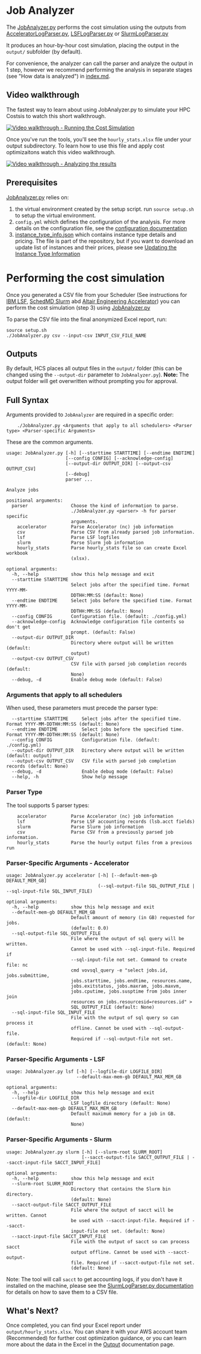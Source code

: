 # Job Analyzer

The [JobAnalyzer.py](https://github.com/aws-samples/hpc-cost-simulator/blob/main/JobAnalyzer.py) performs the cost simulation using the outputs from
[AcceleratorLogParser.py](https://github.com/aws-samples/hpc-cost-simulator/blob/main/AcceleratorLogParser.py),
[LSFLogParser.py](https://github.com/aws-samples/hpc-cost-simulator/blob/main/LSFLogParser.py) or
[SlurmLogParser.py](https://github.com/aws-samples/hpc-cost-simulator/blob/main/SlurmLogParser.py)

It produces an hour-by-hour cost simulation, placing the output in the `output/` subfolder (by default).

For convenience, the analyzer can call the parser and analyze the output in 1 step, however we recommend performing the analysis in separate stages (see "How data is analyzed") in [index.md](index.md).


## Video walkthrough
The fastest way to learn about using JobAnalyzer.py to simulate your HPC Costsis to watch this short walkthrough.

[![Video walkthrough - Running the Cost Simulation](https://img.youtube.com/vi/mzE382N0v9A/0.jpg)](http://www.youtube.com/watch?v=mzE382N0v9A "HPC Cost Simulator - Running the cost simulation")


Once you've run the tools, you'll see the `hourly_stats.xlsx` file under your output subdirectory. To learn how to use this file and apply cost optimizaitons watch this video walkthrough.

[![Video walkthrough - Analyzing the results ](https://img.youtube.com/vi/CMp7pjxxkDA/0.jpg)](http://www.youtube.com/watch?v=CMp7pjxxkDA "HPC Cost Simulator - Analyzing the results ")


## Prerequisites

[JobAnalyzer.py](https://github.com/aws-samples/hpc-cost-simulator/blob/main/JobAnalyzer.py) relies on:

1. the virtual environment created by the setup script. run `source setup.sh` to setup the virtual environment.
2. `config.yml` which defines the configuration of the analysis.
For more details on the configuration file, see the [configuration documentation](config.md)
3. [instance_type_info.json](https://github.com/aws-samples/hpc-cost-simulator/blob/main/instance_type_info.json) which contains instance type details and pricing.
The file is part of the repository, but if you want to download an update list of instances and their prices, please see [Updating the Instance Type Information](UpdateInstanceDatabase.md)

# Performing the cost simulation
Once you generated a CSV file from your Scheduler (See instructions for [IBM LSF](LSFLogParser.md), [SchedMD Slurm](SlurmLogParser.md) abd [Altair Engineering Accelerator](AcceleratorLogParser.md)) you can perform the cost simulation (step 3) using [JobAnalyzer.py](https://github.com/aws-samples/hpc-cost-simulator/blob/main/JobAnalyzer.py)

To parse the CSV file into the final anonymized Excel report, run:
```
source setup.sh
./JobAnalyzer.py csv --input-csv INPUT_CSV_FILE_NAME
```

## Outputs

By default, HCS places all output files in the `output/` folder (this can be changed using the `--output-dir` parameter to `JobAnalyzer.py`).
**Note:** The output folder will get overwritten without prompting you for approval.

## Full Syntax
Arguments provided to `JobAnalyzer` are required in a specific order:

```
    ./JobAnalyzer.py <Arguments that apply to all schedulers> <Parser type> <Parser-specific Arguments>
```

These are the common arguments.

```
usage: JobAnalyzer.py [-h] [--starttime STARTTIME] [--endtime ENDTIME]
                      [--config CONFIG] [--acknowledge-config]
                      [--output-dir OUTPUT_DIR] [--output-csv OUTPUT_CSV]
                      [--debug]
                      parser ...

Analyze jobs

positional arguments:
  parser                Choose the kind of information to parse.
                        ./JobAnalyzer.py <parser> -h for parser specific
                        arguments.
    accelerator         Parse Accelerator (nc) job information
    csv                 Parse CSV from already parsed job information.
    lsf                 Parse LSF logfiles
    slurm               Parse Slurm job information
    hourly_stats        Parse hourly_stats file so can create Excel workbook
                        (xlsx).

optional arguments:
  -h, --help            show this help message and exit
  --starttime STARTTIME
                        Select jobs after the specified time. Format YYYY-MM-
                        DDTHH:MM:SS (default: None)
  --endtime ENDTIME     Select jobs before the specified time. Format YYYY-MM-
                        DDTHH:MM:SS (default: None)
  --config CONFIG       Configuration file. (default: ./config.yml)
  --acknowledge-config  Acknowledge configuration file contents so don't get
                        prompt. (default: False)
  --output-dir OUTPUT_DIR
                        Directory where output will be written (default:
                        output)
  --output-csv OUTPUT_CSV
                        CSV file with parsed job completion records (default:
                        None)
  --debug, -d           Enable debug mode (default: False)
```

### Arguments that apply to all schedulers

When used, these parameters must precede the parser type:

```
  --starttime STARTTIME     Select jobs after the specified time. Format YYYY-MM-DDTHH:MM:SS (default: None)
  --endtime ENDTIME         Select jobs before the specified time. Format YYYY-MM-DDTHH:MM:SS (default: None)
  --config CONFIG           Configuration file. (default: ./config.yml)
  --output-dir OUTPUT_DIR   Directory where output will be written (default: output)
  --output-csv OUTPUT_CSV   CSV file with parsed job completion records (default: None)
  --debug, -d               Enable debug mode (default: False)
  --help, -h                Show help message
```

###  Parser Type

The tool supports 5 parser types:

```
    accelerator         Parse Accelerator (nc) job information
    lsf                 Parse LSF accounting records (lsb.acct fields)
    slurm               Parse Slurm job information
    csv                 Parse CSV from a previously parsed job information.
    hourly_stats        Parse the hourly output files from a previous run
```

### Parser-Specific Arguments - Accelerator

```
usage: JobAnalyzer.py accelerator [-h] [--default-mem-gb DEFAULT_MEM_GB]
                                  (--sql-output-file SQL_OUTPUT_FILE | --sql-input-file SQL_INPUT_FILE)

optional arguments:
  -h, --help            show this help message and exit
  --default-mem-gb DEFAULT_MEM_GB
                        Default amount of memory (in GB) requested for jobs.
                        (default: 0.0)
  --sql-output-file SQL_OUTPUT_FILE
                        File where the output of sql query will be written.
                        Cannot be used with --sql-input-file. Required if
                        --sql-input-file not set. Command to create file: nc
                        cmd vovsql_query -e "select jobs.id, jobs.submittime,
                        jobs.starttime, jobs.endtime, resources.name,
                        jobs.exitstatus, jobs.maxram, jobs.maxvm,
                        jobs.cputime, jobs.susptime from jobs inner join
                        resources on jobs.resourcesid=resources.id" >
                        SQL_OUTPUT_FILE (default: None)
  --sql-input-file SQL_INPUT_FILE
                        File with the output of sql query so can process it
                        offline. Cannot be used with --sql-output-file.
                        Required if --sql-output-file not set. (default: None)
```

### Parser-Specific Arguments - LSF

```
usage: JobAnalyzer.py lsf [-h] [--logfile-dir LOGFILE_DIR]
                          --default-max-mem-gb DEFAULT_MAX_MEM_GB

optional arguments:
  -h, --help            show this help message and exit
  --logfile-dir LOGFILE_DIR
                        LSF logfile directory (default: None)
  --default-max-mem-gb DEFAULT_MAX_MEM_GB
                        Default maximum memory for a job in GB. (default:
                        None)
```

### Parser-Specific Arguments - Slurm

```
usage: JobAnalyzer.py slurm [-h] [--slurm-root SLURM_ROOT]
                            [--sacct-output-file SACCT_OUTPUT_FILE | --sacct-input-file SACCT_INPUT_FILE]

optional arguments:
  -h, --help            show this help message and exit
  --slurm-root SLURM_ROOT
                        Directory that contains the Slurm bin directory.
                        (default: None)
  --sacct-output-file SACCT_OUTPUT_FILE
                        File where the output of sacct will be written. Cannot
                        be used with --sacct-input-file. Required if --sacct-
                        input-file not set. (default: None)
  --sacct-input-file SACCT_INPUT_FILE
                        File with the output of sacct so can process sacct
                        output offline. Cannot be used with --sacct-output-
                        file. Required if --sacct-output-file not set.
                        (default: None)
```

Note: The tool will call `sacct` to get accounting logs, if you don't have it installed on the machine, please see the [SlurmLogParser.py documentation](SlurmLogParser.md) for details on how to save them to a CSV file.


## What's Next?
Once completed, you can find your Excel report under `output/hourly_stats.xlsx`. You can share it with your AWS account team (Recommended) for further cost optimization guidance, or you can learn more about the data in the Excel in the [Output](Output.md) documentation page.
